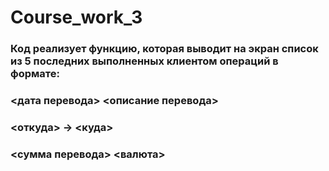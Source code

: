 # Course_work_3

### Код реализует функцию, которая выводит на экран список из 5 последних выполненных клиентом операций в формате:

### <дата перевода> <описание перевода>
### <откуда> -> <куда>
### <сумма перевода> <валюта>
